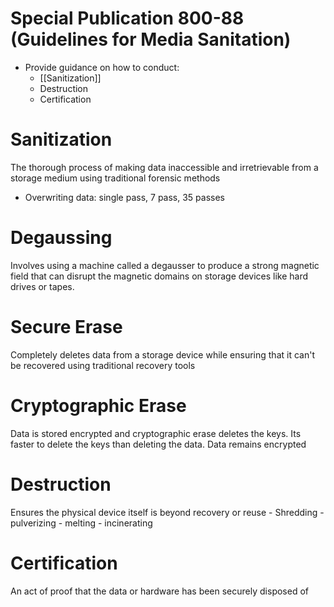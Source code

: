 # Special Publication 800-88 (Guidelines for Media Sanitation)

- Provide guidance on how to conduct:
  - [[Sanitization]]
  - Destruction
  - Certification
  
# Sanitization

The thorough process of making data inaccessible and irretrievable from a storage medium using traditional forensic methods
- Overwriting data: single pass, 7 pass, 35 passes

# Degaussing

Involves using a machine called a degausser to produce a strong magnetic field that can disrupt the magnetic domains on storage devices like hard drives or tapes.

# Secure Erase

Completely deletes data from a storage device while ensuring that it can't be recovered using traditional recovery tools

# Cryptographic Erase

Data is stored encrypted and cryptographic erase deletes the keys. Its faster to delete the keys than deleting the data. Data remains encrypted

# Destruction

Ensures the physical device itself is beyond recovery or reuse
    - Shredding
    - pulverizing
    - melting
    - incinerating

# Certification

An act of proof that the data or hardware has been securely disposed of 